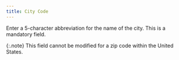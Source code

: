 ```yaml
---
title: City Code
---
```



Enter a 5-character abbreviation for the name of the city. This is a  mandatory field.


{:.note}
This field cannot be modified for a zip code within the United States.
